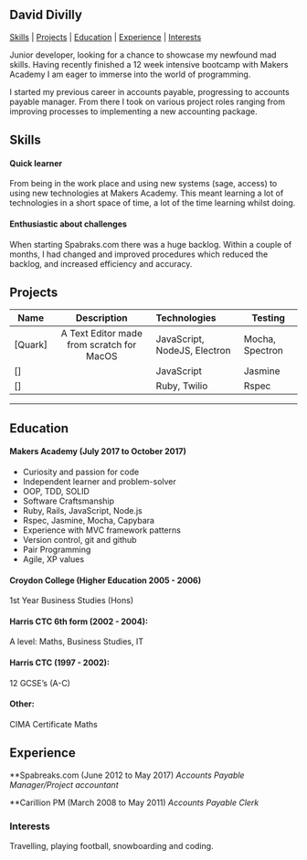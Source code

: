## David Divilly

[Skills](#skills) | [Projects](#projects) | [Education](#education) | [Experience](#experience) | [Interests](#interests)


Junior developer, looking for a chance to showcase my newfound mad skills. Having recently finished a 12 week intensive bootcamp with Makers Academy I am eager to immerse into the world of programming.

I started my previous career in accounts payable, progressing to accounts payable manager. From there I took on various project roles ranging from improving processes to implementing a new accounting package.




## Skills

#### Quick learner
From being in the work place and using new systems (sage, access) to using new technologies at Makers Academy. This meant learning a lot of technologies in a short space of time, a lot of the time learning whilst doing.

#### Enthusiastic about challenges
When starting Spabraks.com there was a huge backlog. Within a couple of months, I had changed and improved procedures which reduced the backlog, and increased efficiency and accuracy.


## Projects

| Name                       | Description                                                                   | Technologies                     |  Testing                           |
| -------------------------- |:-----------------------------------------------------------------------------:|:-------------------|-------------------|
| [Quark]      |  	A Text Editor made from scratch for MacOS             |JavaScript, NodeJS, Electron         | Mocha, Spectron      |
| []      || JavaScript             | Jasmine       |
| []       || Ruby, Twilio           | Rspec  


*************

## Education

#### Makers Academy (July 2017 to October 2017)
 - Curiosity and passion for code
 - Independent learner and problem-solver
 - OOP, TDD, SOLID
 - Software Craftsmanship
 - Ruby, Rails, JavaScript, Node.js
 - Rspec, Jasmine, Mocha, Capybara
 - Experience with MVC framework patterns
 - Version control, git and github
 - Pair Programming
 - Agile, XP values


#### Croydon College (Higher Education 2005 - 2006)
1st Year Business Studies (Hons)

#### Harris CTC 6th form (2002 - 2004):
A level: Maths, Business Studies, IT
    
#### Harris CTC (1997 - 2002):
12 GCSE’s (A-C)
         
#### Other:
CIMA Certificate Maths


## Experience

**Spabreaks.com (June 2012 to May 2017)
*Accounts Payable Manager/Project accountant*

**Carillion PM (March 2008 to May 2011)
*Accounts Payable Clerk*


### Interests

Travelling, playing football, snowboarding and coding.
